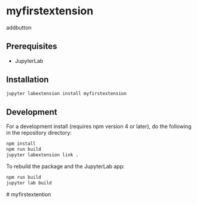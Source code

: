 # myfirstextension

addbutton


## Prerequisites

* JupyterLab

## Installation

```bash
jupyter labextension install myfirstextension
```

## Development

For a development install (requires npm version 4 or later), do the following in the repository directory:

```bash
npm install
npm run build
jupyter labextension link .
```

To rebuild the package and the JupyterLab app:

```bash
npm run build
jupyter lab build
```

#   m y f i r s t e x t e n t i o n  
 
